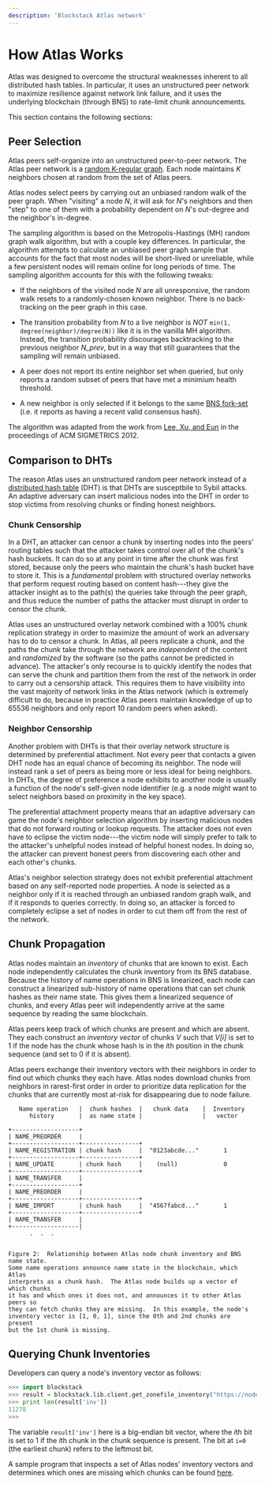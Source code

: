 ```yaml
---
description: 'Blockstack Atlas network'
---
```


# How Atlas Works

Atlas was designed to overcome the structural weaknesses inherent to all
distributed hash tables. In particular, it uses an unstructured peer network to
maximize resilience against network link failure, and it uses the underlying
blockchain (through BNS) to rate-limit chunk announcements.

This section contains the following sections:

## Peer Selection

Atlas peers self-organize into an unstructured peer-to-peer network.
The Atlas peer network is a [random K-regular
graph](https://en.wikipedia.org/wiki/Random_regular_graph). Each node maintains
_K_ neighbors chosen at random from the set of Atlas peers.

Atlas nodes select peers by carrying out an unbiased random walk of the peer
graph. When "visiting" a node _N_, it will ask for _N_'s neighbors and then
"step" to one of them with a probability dependent on _N_'s out-degree and the
neighbor's in-degree.

The sampling algorithm is based on the Metropolis-Hastings (MH) random graph walk
algorithm, but with a couple key differences. In particular, the algorithm
attempts to calculate an unbiased peer graph sample that accounts for the fact
that most nodes will be short-lived or unreliable, while a few persistent nodes
will remain online for long periods of time. The sampling algorithm accounts
for this with the following tweaks:

- If the neighbors of the visited node _N_ are all unresponsive, the random
  walk resets to a randomly-chosen known neighbor. There is no back-tracking on
  the peer graph in this case.

- The transition probability from _N_ to a live neighbor is _NOT_ `min(1, degree(neighbor)/degree(N))` like it is in the vanilla MH algorithm. Instead,
  the transition probability discourages backtracking to the previous neighbor _N_prev_,
  but in a way that still guarantees that the sampling will remain unbiased.

- A peer does not report its entire neighbor set when queried,
  but only reports a random subset of peers that have met a minimium health threshold.

- A new neighbor is only selected if it belongs to the same [BNS
  fork-set](/core/naming/introduction.html#bns-forks) (i.e. it reports
  as having a recent valid consensus hash).

The algorithm was adapted from the work from [Lee, Xu, and
Eun](https://arxiv.org/pdf/1204.4140.pdf) in the proceedings of
ACM SIGMETRICS 2012.

## Comparison to DHTs

The reason Atlas uses an unstructured random peer network
instead of a [distributed hash table](https://en.wikipedia.org/wiki/Distributed_hash_table)
(DHT) is that DHTs are susceptbile to Sybil attacks. An adaptive adversary can
insert malicious nodes into the DHT in order to stop victims from
resolving chunks or finding honest neighbors.

### Chunk Censorship

In a DHT, an attacker can censor a chunk by inserting nodes into the peers' routing tables
such that the attacker takes control over all of the chunk's hash buckets.
It can do so at any point in time after the chunk was first stored,
because only the peers who maintain the chunk's hash bucket have to store it.
This is a _fundamental_ problem with structured overlay networks
that perform request routing based on content hash---they give the attacker
insight as to the path(s) the queries take through the peer graph, and thus
reduce the number of paths the attacker must disrupt in order to censor the
chunk.

Atlas uses an unstructured overlay network combined with a 100% chunk
replication strategy in order to maximize
the amount of work an adversary has to do to censor a chunk.
In Atlas, all peers replicate a chunk, and the paths the chunk take through the
network are _independent_ of the content and _randomized_ by the software
(so the paths cannot be predicted in advance). The attacker's only
recourse is to quickly identify the nodes that can serve the chunk and partition them from
the rest of the network in order to carry out a censorship attack.
This requires them to have visibility into the vast majority of network links in
the Atlas network (which is extremely difficult to do, because in practice Atlas
peers maintain knowledge of up to 65536 neighbors and only report 10 random peers
when asked).

### Neighbor Censorship

Another problem with DHTs is that their overlay
network structure is determined by preferential attachment. Not every peer that
contacts a given DHT node has an equal chance of becoming its neighbor.
The node will instead rank a set of peers as being more or less ideal
for being neighbors. In DHTs, the degree of preference a node exhibits to
another node is usually a function of the node's self-given node identifier
(e.g. a node might want to select neighbors based on proximity in the key
space).

The preferential attachment property means that an adaptive adversary can game the node's
neighbor selection algorithm by inserting malicious nodes that do not
forward routing or lookup requests. The attacker does not even have to eclipse
the victim node---the victim node will simply prefer to talk to the attacker's unhelpful nodes
instead of helpful honest nodes. In doing so, the attacker can prevent honest peers from discovering each
other and each other's chunks.

Atlas's neighbor selection strategy does not exhibit preferential attachment
based on any self-reported node properties. A
node is selected as a neighbor only if it is reached through an unbiased random graph
walk, and if it responds to queries correctly.
In doing so, an attacker is forced to completely eclipse a set of nodes
in order to cut them off from the rest of the network.

## Chunk Propagation

Atlas nodes maintain an _inventory_ of chunks that are known to exist. Each
node independently calculates the chunk inventory from its BNS database.
Because the history of name operations in BNS is linearized, each node can
construct a linearized sub-history of name operations that can set chunk
hashes as their name state. This gives them a linearized sequence of chunks,
and every Atlas peer will independently arrive at the same sequence by reading
the same blockchain.

Atlas peers keep track of which chunks are present and which are absent. They
each construct an _inventory vector_ of chunks _V_ such that _V[i]_ is set to 1
if the node has the chunk whose hash is in the *i*th position in the chunk
sequence (and set to 0 if it is absent).

Atlas peers exchange their inventory vectors with their neighbors in order to
find out which chunks they each have. Atlas nodes download chunks from
neighbors in rarest-first order in order to prioritize data replication for the
chunks that are currently most at-risk for disappearing due to node failure.

```
   Name operation   |  chunk hashes  |   chunk data    |  Inventory
      history       |  as name state |                 |   vector

+-------------------+
| NAME_PREORDER     |
+-------------------+----------------+
| NAME_REGISTRATION | chunk hash     |  "0123abcde..."       1
+-------------------+----------------+
| NAME_UPDATE       | chunk hash     |    (null)             0
+-------------------+----------------+
| NAME_TRANSFER     |
+-------------------+
| NAME_PREORDER     |
+-------------------+----------------+
| NAME_IMPORT       | chunk hash     |  "4567fabcd..."       1
+-------------------+----------------+
| NAME_TRANSFER     |
+-------------------|
      .  .  .


Figure 2:  Relationship between Atlas node chunk inventory and BNS name state.
Some name operations announce name state in the blockchain, which Atlas
interprets as a chunk hash.  The Atlas node builds up a vector of which chunks
it has and which ones it does not, and announces it to other Atlas peers so
they can fetch chunks they are missing.  In this example, the node's
inventory vector is [1, 0, 1], since the 0th and 2nd chunks are present
but the 1st chunk is missing.
```

## Querying Chunk Inventories

Developers can query a node's inventory vector as follows:

```python
>>> import blockstack
>>> result = blockstack.lib.client.get_zonefile_inventory("https://node.blockstack.org:6263", 0, 524288)
>>> print len(result['inv'])
11278
>>>
```

The variable `result['inv']` here is a big-endian bit vector, where the *i*th
bit is set to 1 if the *i*th chunk in the chunk sequence is present. The bit at
`i=0` (the earliest chunk) refers to the leftmost bit.

A sample program that inspects a set of Atlas nodes' inventory vectors and determines
which ones are missing which chunks can be found
[here](https://github.com/blockstack/atlas/blob/master/atlas/atlas-test).
